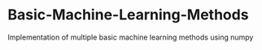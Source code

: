# Basic-Machine-Learning-Methods
Implementation of multiple basic machine learning methods using numpy
